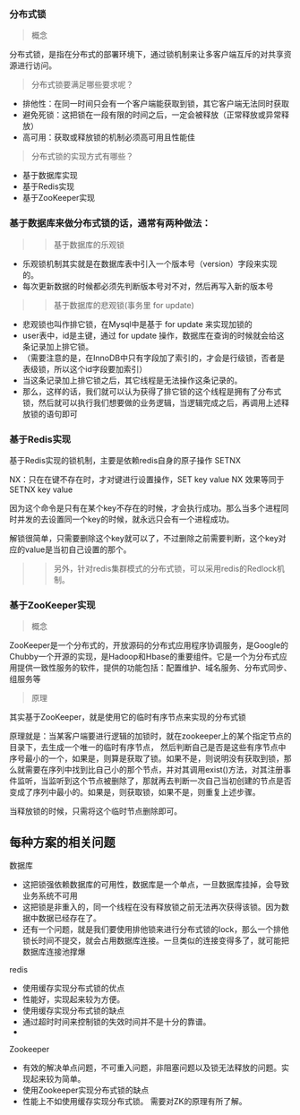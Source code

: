 ### 分布式锁


> 概念

分布式锁，是指在分布式的部署环境下，通过锁机制来让多客户端互斥的对共享资源进行访问。

> 分布式锁要满足哪些要求呢？

- 排他性：在同一时间只会有一个客户端能获取到锁，其它客户端无法同时获取
- 避免死锁：这把锁在一段有限的时间之后，一定会被释放（正常释放或异常释放）
- 高可用：获取或释放锁的机制必须高可用且性能佳

> 分布式锁的实现方式有哪些？

- 基于数据库实现
- 基于Redis实现
- 基于ZooKeeper实现


###  基于数据库来做分布式锁的话，通常有两种做法：

>> 基于数据库的乐观锁

- 乐观锁机制其实就是在数据库表中引入一个版本号（version）字段来实现的。
- 每次更新数据的时候都必须先判断版本号对不对，然后再写入新的版本号

>> 基于数据库的悲观锁(事务里 for update)

- 悲观锁也叫作排它锁，在Mysql中是基于 for update 来实现加锁的
- user表中，id是主键，通过 for update 操作，数据库在查询的时候就会给这条记录加上排它锁。
- （需要注意的是，在InnoDB中只有字段加了索引的，才会是行级锁，否者是表级锁，所以这个id字段要加索引）
- 当这条记录加上排它锁之后，其它线程是无法操作这条记录的。
- 那么，这样的话，我们就可以认为获得了排它锁的这个线程是拥有了分布式锁，然后就可以执行我们想要做的业务逻辑，当逻辑完成之后，再调用上述释放锁的语句即可

### 基于Redis实现

基于Redis实现的锁机制，主要是依赖redis自身的原子操作 SETNX

NX：只在在键不存在时，才对键进行设置操作，SET key value NX 效果等同于 SETNX key value

因为这个命令是只有在某个key不存在的时候，才会执行成功。那么当多个进程同时并发的去设置同一个key的时候，就永远只会有一个进程成功。

解锁很简单，只需要删除这个key就可以了，不过删除之前需要判断，这个key对应的value是当初自己设置的那个。

>> 另外，针对redis集群模式的分布式锁，可以采用redis的Redlock机制。

### 基于ZooKeeper实现
> 概念

ZooKeeper是一个分布式的，开放源码的分布式应用程序协调服务，是Google的Chubby一个开源的实现，是Hadoop和Hbase的重要组件。它是一个为分布式应用提供一致性服务的软件，提供的功能包括：配置维护、域名服务、分布式同步、组服务等

> 原理

其实基于ZooKeeper，就是使用它的临时有序节点来实现的分布式锁

原理就是：当某客户端要进行逻辑的加锁时，就在zookeeper上的某个指定节点的目录下，去生成一个唯一的临时有序节点， 然后判断自己是否是这些有序节点中序号最小的一个，如果是，则算是获取了锁。如果不是，则说明没有获取到锁，那么就需要在序列中找到比自己小的那个节点，并对其调用exist()方法，对其注册事件监听，当监听到这个节点被删除了，那就再去判断一次自己当初创建的节点是否变成了序列中最小的。如果是，则获取锁，如果不是，则重复上述步骤。

当释放锁的时候，只需将这个临时节点删除即可。

## 每种方案的相关问题
数据库

- 这把锁强依赖数据库的可用性，数据库是一个单点，一旦数据库挂掉，会导致业务系统不可用
- 这把锁是非重入的，同一个线程在没有释放锁之前无法再次获得该锁。因为数据中数据已经存在了。
- 还有一个问题，就是我们要使用排他锁来进行分布式锁的lock，那么一个排他锁长时间不提交，就会占用数据库连接。一旦类似的连接变得多了，就可能把数据库连接池撑爆

redis

- 使用缓存实现分布式锁的优点
- 性能好，实现起来较为方便。
- 使用缓存实现分布式锁的缺点
- 通过超时时间来控制锁的失效时间并不是十分的靠谱。
- 

Zookeeper

- 有效的解决单点问题，不可重入问题，非阻塞问题以及锁无法释放的问题。实现起来较为简单。
- 使用Zookeeper实现分布式锁的缺点
- 性能上不如使用缓存实现分布式锁。 需要对ZK的原理有所了解。